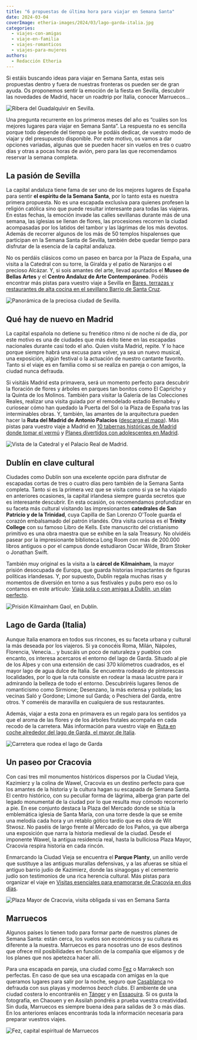```yaml
---
title: "6 propuestas de última hora para viajar en Semana Santa"
date: 2024-03-04
coverImage: etheria-images/2024/03/lago-garda-italia.jpg
categories: 
  - viajes-con-amigas
  - viaje-en-familia
  - viajes-romanticos
  - viajes-para-mujeres
authors: 
  - Redacción Etheria
---
```


Si estáis buscando ideas para viajar en Semana Santa, estas seis propuestas dentro y 
fuera de nuestras fronteras os pueden ser de gran ayuda. Os proponemos sentir la emoción 
de la fiesta en Sevilla, descubrir las novedades de Madrid, hacer un roadtrip por 
Italia, conocer Marruecos… 

![Ribera del Guadalquivir en Sevilla.](etheria-images/2024/03/Sevilla-guadalquivir.jpg "Ribera del Guadalquivir en Sevilla. © Damiano Natale")

Una pregunta recurrente en los primeros meses del año es “cuáles son los mejores lugares 
para viajar en Semana Santa”. La respuesta no es sencilla porque todo depende del tiempo 
que le podáis dedicar, de vuestro modo de viajar y del presupuesto disponible. Por este 
motivo, os vamos a dar opciones variadas, algunas que se pueden hacer sin vuelos en tres 
o cuatro días y otras a pocas horas de avión, pero para las que recomendamos reservar la 
semana completa. 

## La pasión de Sevilla

La capital andaluza tiene fama de ser uno de los mejores lugares de España para sentir 
**el espíritu de la Semana Santa**, por lo tanto esta es nuestra primera propuesta. No 
es una escapada exclusiva para quienes profesen la religión católica sino que puede 
resultar interesante para todas las viajeras. En estas fechas, la emoción invade las 
calles sevillanas durante más de una semana, las iglesias se llenan de flores, las 
procesiones recorren la ciudad acompasadas por los latidos del tambor y las lágrimas de 
los más devotos. Además de recorrer algunos de los más de 50 templos hispalenses que 
participan en la Semana Santa de Sevilla, también debe quedar tiempo para disfrutar de 
la esencia de la capital andaluza. 

No os perdáis clásicos como un paseo en barca por la Plaza de España, una visita a la 
Catedral con su torre, la Giralda y el patio de Naranjos o el precioso Alcázar. Y, si 
sois amantes del arte, llevad apuntados el **Museo de Bellas Artes** y el **Centro 
Andaluz de Arte Contemporáneo**. Podéis encontrar más pistas para vuestro viaje a 
Sevilla en [Bares, terrazas y restaurantes de alta cocina en el sevillano Barrio de 
Santa Cruz](https://etheriamagazine.com/2023/09/04/tapeo-barrio-santa-cruz-sevilla/). 

![Panorámica de la preciosa ciudad de Sevilla.](etheria-images/2024/03/semana-santa-sevilla.jpg "Panorámica de la preciosa ciudad de Sevilla. © Henrique Ferreira")

## Qué hay de nuevo en Madrid

La capital española no detiene su frenético ritmo ni de noche ni de día, por este motivo 
es una de ciudades que más éxito tiene en las escapadas nacionales durante casi todo el 
año. Quien visita Madrid, repite. Y lo hace porque siempre habrá una excusa para volver, 
ya sea un nuevo musical, una exposición, algún festival o la actuación de nuestro 
cantante favorito. Tanto si el viaje es en familia como si se realiza en pareja o con 
amigos, la ciudad nunca defrauda. 

Si visitáis Madrid esta primavera, será un momento perfecto para descubrir la floración 
de flores y árboles en parques tan bonitos como El Capricho y la Quinta de los Molinos. 
También para visitar la Galería de las Colecciones Reales, realizar una visita guiada 
por el remodelado estadio Bernabéu y curiosear cómo han quedado la Puerta del Sol o la 
Plaza de España tras las interminables obras. Y, también, las amantes de la arquitectura 
pueden hacer la **Ruta del Madrid de Antonio Palacios** ([descarga el 
mapa](https://www.esmadrid.com/sites/default/files/mapa_ilustrado_antonio_palacios_es.pdf)). 
Más pistas para vuestro viaje a Madrid en [10 tabernas históricas de Madrid donde tomar 
el vermú](https://etheriamagazine.com/2022/05/20/tabernas-historicas-de-madrid/) y [Planes 
divertidos con adolescentes en 
Madrid](https://etheriamagazine.com/2022/12/16/planes-adolescentes-madrid/). 

![Vista de la Catedral y el Palacio Real de Madrid.](etheria-images/2024/03/madrid-viajes.jpg "Vista de la Catedral y el Palacio Real de Madrid. © Eduardo Rodríguez")

## Dublín en clave cultural

Ciudades como Dublín son una excelente opción para disfrutar de escapadas cortas de tres 
o cuatro días pero también de la Semana Santa completa. Tanto si es la primera vez que 
se visita como si ya se ha viajado en anteriores ocasiones, la capital irlandesa siempre 
guarda secretos que es interesante descubrir. En esta ocasión, os recomendamos 
profundizar en su faceta más cultural visitando las impresionantes **catedrales de San 
Patricio y de la Trinidad**, cuya Capilla de San Lorenzo O'Toole guarda el corazón 
embalsamado del patrón irlandés. Otra visita curiosa es el **Trinity College** con su 
famoso Libro de Kells. Este manuscrito del cristianismo primitivo es una obra maestra 
que se exhibe en la sala Treasury. No olvidéis pasear por la impresionante biblioteca 
Long Room con más de 200.000 libros antiguos o por el campus donde estudiaron Oscar 
Wilde, Bram Stoker o Jonathan Swift. 

También muy original es la visita a la **cárcel de Kilmainham**, la mayor prisión 
desocupada de Europa, que guarda historias impactantes de figuras políticas irlandesas. 
Y, por supuesto, Dublín regala muchas risas y momentos de diversión en torno a sus 
festivales y pubs pero eso os lo contamos en este artículo: [Viaja sola o con amigas a 
Dublín, un plan 
perfecto](https://etheriamagazine.com/2020/03/09/viaje-sola-con-amigas-que-ver-en-dublin/). 

![Prisión Kilmainham Gaol, en Dublín.](etheria-images/2024/03/Kilmainham-Gaol.jpg "Prisión Kilmainham Gaol, en Dublín. © Chris Hill")

## Lago de Garda (Italia)

Aunque Italia enamora en todos sus rincones, es su faceta urbana y cultural la más 
deseada por los viajeros. Si ya conocéis Roma, Milán, Nápoles, Florencia, Venecia… y 
buscáis un poco de naturaleza y pueblos con encanto, os interesa acercaros el entorno 
del lago de Garda. Situado al pie de los Alpes y con una extensión de casi 370 
kilómetros cuadrados, es el mayor lago de agua dulce de Italia. Se encuentra rodeado de 
pintorescas localidades, por lo que la ruta consiste en rodear la masa lacustre para ir 
admirando la belleza de todo el entorno. Descubriréis lugares llenos de romanticismo 
como Sirmione; Desenzano, la más extensa y poblada; las vecinas Saló y Gordone; Limone 
sul Garda; o Peschiera del Garda, entre otros. Y comeréis de maravilla en cualquiera de 
sus restaurantes. 

Además, viajar a esta zona en primavera es un regalo para los sentidos ya que el aroma 
de las flores y de los árboles frutales acompaña en cada recodo de la carretera. Más 
información para vuestro viaje en [Ruta en coche alrededor del lago de Garda, el mayor 
de 
Italia](https://etheriamagazine.com/2021/09/22/ruta-en-coche-en-lago-de-garda-italia/). 

![Carretera que rodea el lago de Garda](etheria-images/2024/03/lago-garda-italia.jpg "Carretera que rodea el lago de Garda. © Elisabetta Falco")

## Un paseo por Cracovia

Con casi tres mil monumentos históricos dispersos por la Ciudad Vieja, Kazimierz y la 
colina de Wawel, Cracovia es un destino perfecto para que los amantes de la historia y 
la cultura hagan su escapada de Semana Santa. El centro histórico, con su peculiar forma 
de lágrima, alberga gran parte del legado monumental de la ciudad por lo que resulta muy 
cómodo recorrerlo a pie. En ese conjunto destaca la Plaza del Mercado donde se sitúa la 
emblemática iglesia de Santa María, con una torre desde la que se emite una melodía cada 
hora y un retablo gótico tardío que es obra de Wit Stwosz. No paséis de largo frente al 
Mercado de los Paños, ya que alberga una exposición que narra la historia medieval de la 
ciudad. Desde el imponente Wawel, la antigua residencia real, hasta la bulliciosa Plaza 
Mayor, Cracovia respira historia en cada rincón. 

Enmarcando la Ciudad Vieja se encuentra el **Parque Planty**, un anillo verde que 
sustituye a las antiguas murallas defensivas, y a las afueras se sitúa el antiguo barrio 
judío de Kazimierz, donde las sinagogas y el cementerio judío son testimonios de una 
rica herencia cultural. Más pistas para organizar el viaje en [Visitas esenciales para 
enamorarse de Cracovia en dos 
días](https://etheriamagazine.com/2018/07/23/viaje-fin-de-semana-con-amigas-en-cracovia/). 

![Plaza Mayor de Cracovia, visita obligada si vas en Semana Santa](etheria-images/2024/03/cracovia-semana-santa.jpg "Centro histórico de Cracovia. © Kevin Perez Camacho")

## Marruecos

Algunos países lo tienen todo para formar parte de nuestros planes de Semana Santa: 
están cerca, los vuelos son económicos y su cultura es diferente a la nuestra. Marruecos 
es para nosotras uno de esos destinos que ofrece mil posibilidades en función de la 
compañía que elijamos y de los planes que nos apetezca hacer allí. 

Para una escapada en pareja, una ciudad como [Fez](https://etheriamagazine.com/2021/03/18/guia-esencial-que-ver-y-hacer-en-fez/) 
o Marrakech son perfectas. En caso de que sea una escapada con amigas en la que queramos 
lugares para salir por la noche, seguro que [Casablanca](https://etheriamagazine.com/2023/05/04/por-que-viajar-casablanca-marrakech/) 
no defrauda con sus playas y modernos _beach clubs_. El ambiente de una ciudad costera 
lo encontraréis en [Tánger](https://etheriamagazine.com/2022/08/16/que-ver-tanger-con-amigas/) 
y en [Essaouira](https://etheriamagazine.com/2023/06/05/que-ver-en-esauira/). Si os 
gusta la fotografía, en Chaouen y en Assilah pondréis a prueba vuestra creatividad. Sin 
duda, Marruecos es siempre buena idea para salidas de 3 o más días. En los anteriores 
enlaces encontrarás toda la información necesaria para preparar vuestros viajes. 

![Fez, capital espiritual de Marruecos](etheria-images/2024/03/viaje-fez.jpg "Fez, capital espiritual de Marruecos. © Parker Hilton")
